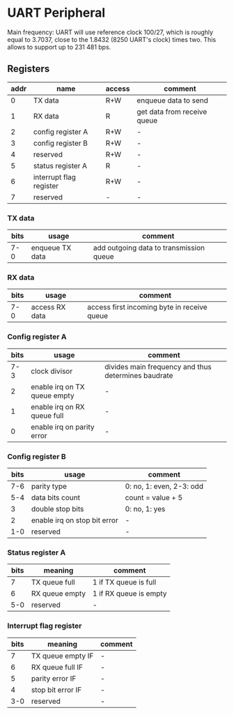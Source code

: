 # UART Peripheral

Main frequency: UART will use reference clock 100/27, which is roughly equal to 3.7037, close to the 1.8432 (8250 UART's clock) times two. This allows to support up to 231 481 bps.

##  Registers
| addr | name | access | comment |
| ---- | ----- | ------- | ------ |
| 0 | TX data | R+W | enqueue data to send |
| 1 | RX data | R | get data from receive queue |
| 2 | config register A | R+W | - |
| 3 | config register B | R+W | - |
| 4 | reserved | R+W | - |
| 5 | status register A | R | - |
| 6 | interrupt flag register | R+W | - |
| 7 | reserved | - | - |

### TX data
| bits | usage | comment |
| ---- | ----- | ------- |
| 7-0 | enqueue TX data | add outgoing data to transmission queue |

### RX data
| bits | usage | comment |
| ---- | ----- | ------- |
| 7-0 | access RX data | access first incoming byte in receive queue |

### Config register A
| bits | usage | comment |
| ---- | ----- | ------- |
| 7-3 | clock divisor | divides main frequency and thus determines baudrate |
| 2 | enable irq on TX queue empty | - |
| 1 | enable irq on RX queue full | - |
| 0 | enable irq on parity error | - |

### Config register B
| bits | usage | comment |
| ---- | ----- | ------- |
| 7-6 | parity type | 0: no, 1: even, 2-3: odd |
| 5-4 | data bits count | count = value + 5 |
| 3 | double stop bits | 0: no, 1: yes |
| 2 | enable irq on stop bit error | - |
| 1-0 | reserved | - |

### Status register A
| bits | meaning | comment |
| ---- | ----- | ------- |
| 7 | TX queue full | 1 if TX queue is full |
| 6 | RX queue empty | 1 if RX queue is empty |
| 5-0 | reserved | - |

### Interrupt flag register
| bits | meaning | comment |
| ---- | ----- | ------- |
| 7 | TX queue empty IF | - |
| 6 | RX queue full IF | - |
| 5 | parity error IF | - |
| 4 | stop bit error IF | - |
| 3-0 | reserved | - |

